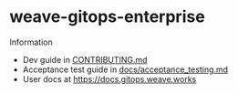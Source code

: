 # weave-gitops-enterprise

Information

- Dev guide in [CONTRIBUTING.md](./CONTRIBUTING.md)
- Acceptance test guide in [docs/acceptance_testing.md](./docs/acceptance_testing.md)
- User docs at https://docs.gitops.weave.works
